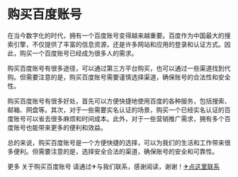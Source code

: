 # 购买百度账号

在当今数字化的时代，拥有一个百度账号变得越来越重要。百度作为中国最大的搜索引擎，不仅提供了丰富的信息资源，还是许多网站和应用的登录和认证方式。因此，购买一个百度账号已经成为很多人的需求。

购买百度账号有很多途径，可以通过第三方平台购买，也可以通过一些渠道找到代购。但需要注意的是，购买百度账号需要谨慎选择渠道，确保账号的合法性和安全性。

购买百度账号有很多好处，首先可以方便快捷地使用百度的各种服务，包括搜索、邮箱、网盘等。其次，对于一些需要实名认证的场景，购买一个已经实名认证的百度账号可以省去很多麻烦和时间成本。此外，对于一些营销推广需求，拥有多个百度账号也能带来更多的便利和效益。

总的来说，购买百度账号是一个方便快捷的选择，可以为我们的生活和工作带来很多便利。但需要注意的是，选择安全合法的渠道，确保账号的安全和可靠性。

更多 关于购买百度账号 请通过✈与我们联系，感谢阅读，谢谢！[✈点这里联系](https://w.k02.cc)